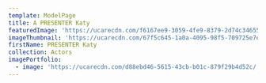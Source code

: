 ```yaml
---
template: ModelPage
title: A PRESENTER Katy
featuredImage: 'https://ucarecdn.com/f6167ee9-3059-4fe9-8379-2d74c3465561/'
imageThumbnail: 'https://ucarecdn.com/67f5c645-1a0a-4095-98f5-709725e7e99a/'
firstName: PRESENTER Katy
collection: Actors
imagePortfolio:
  - image: 'https://ucarecdn.com/d88ebd46-5615-43cb-b01c-879f29b4d52c/'
---
```


